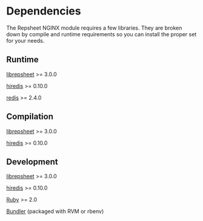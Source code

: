 # Dependencies

The Repsheet NGINX module requires a few libraries. They are broken
down by compile and runtime requirements so you can install the proper
set for your needs.

## Runtime

[librepsheet](https://github.com/repsheet/librepsheet) >= 3.0.0

[hiredis](https://github.com/redis/hiredis) >= 0.10.0

[redis](https://github.com/antirez/redis) >= 2.4.0

## Compilation

[librepsheet](https://github.com/repsheet/librepsheet) >= 3.0.0

[hiredis](https://github.com/redis/hiredis) >= 0.10.0

## Development

[librepsheet](https://github.com/repsheet/librepsheet) >= 3.0.0

[hiredis](https://github.com/redis/hiredis) >= 0.10.0

[Ruby](https://www.ruby-lang.org/en/) >= 2.0

[Bundler](http://bundler.io/) (packaged with RVM or rbenv)
